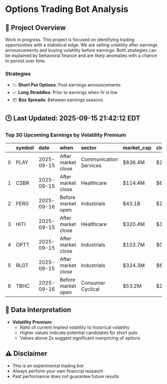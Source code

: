 # Options Trading Bot Analysis

## 🚀 Project Overview
Work in progress. This project is focused on identifying trading opportunities with a statistical edge.
We are selling volatility after earnings announcements and buying volatility before earnings.
Both strategies can be explained by behavioral finance and are likely anomalies with a chance to persist over time.

### Strategies
- 📉 **Short Put Options**: Post earnings announcements
- 📈 **Long Straddles**: Prior to earnings when IV is low
- 📦 **Box Spreads**: Between earnings seasons

## 🕒 Last Updated: 2025-09-15 21:42:12 EDT

### Top 30 Upcoming Earnings by Volatility Premium

|    | symbol   | date       | when               | sector                 | market_cap   | close   | hv_current   | iv_current   | vol_premium   |
|---:|:---------|:-----------|:-------------------|:-----------------------|:-------------|:--------|:-------------|:-------------|:--------------|
|  0 | PLAY     | 2025-09-15 | After market close | Communication Services | $836.4M      | $23.64  | 54.76%       | 85.36%       | 1.56x         |
|  1 | CSBR     | 2025-09-15 | After market close | Healthcare             | $114.4M      | $6.83   | nan%         | nan%         | nanx          |
|  2 | FERG     | 2025-09-16 | Before market open | Industrials            | $43.1B       | $211.61 | nan%         | nan%         | nanx          |
|  3 | HITI     | 2025-09-15 | After market close | Healthcare             | $320.4M      | $3.43   | nan%         | nan%         | nanx          |
|  4 | OPTT     | 2025-09-15 | After market close | Industrials            | $103.7M      | $0.57   | nan%         | nan%         | nanx          |
|  5 | RLGT     | 2025-09-15 | After market close | Industrials            | $324.3M      | $6.52   | nan%         | nan%         | nanx          |
|  6 | TBHC     | 2025-09-16 | Before market open | Consumer Cyclical      | $53.2M       | $2.37   | nan%         | nan%         | nanx          |

## 📝 Data Interpretation

- **Volatility Premium**: 
  - Ratio of current implied volatility to historical volatility
  - Higher values indicate potential candidates for short puts
  - Values above 2x suggest significant overpricing of options

## ⚠️ Disclaimer
- This is an experimental trading bot
- Always perform your own financial research
- Past performance does not guarantee future results

